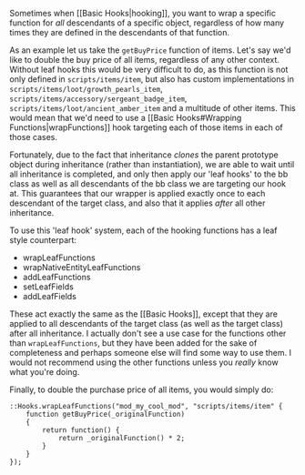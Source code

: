 Sometimes when [[Basic Hooks|hooking]], you want to wrap a specific function for *all* descendants of a specific object, regardless of how many times they are defined in the descendants of that function.

As an example let us take the `getBuyPrice` function of items. Let's say we'd like to double the buy price of all items, regardless of any other context. Without leaf hooks this would be very difficult to do, as this function is not only defined in `scripts/items/item`, but also has custom implementations in `scripts/items/loot/growth_pearls_item`, `scripts/items/accessory/sergeant_badge_item`, `scripts/items/loot/ancient_amber_item` and a multitude of other items. This would mean that we'd need to use a [[Basic Hooks#Wrapping Functions|wrapFunctions]] hook targeting each of those items in each of those cases. 

Fortunately, due to the fact that inheritance *clones* the parent prototype object during inheritance (rather than instantiation), we are able to wait until all inheritance is completed, and only then apply our 'leaf hooks' to the bb class as well as all descendants of the bb class we are targeting our hook at. This guarantees that our wrapper is applied exactly once to each descendant of the target class, and also that it applies *after* all other inheritance.

To use this 'leaf hook' system, each of the hooking functions has a leaf style counterpart:
- wrapLeafFunctions
- wrapNativeEntityLeafFunctions
- addLeafFunctions
- setLeafFields
- addLeafFields

These act exactly the same as the [[Basic Hooks]], except that they are applied to all descendants of the target class (as well as the target class) after all inheritance. I actually don't see a use case for the functions other than `wrapLeafFunctions`, but they have been added for the sake of completeness and perhaps someone else will find some way to use them. I would not recommend using the other functions unless you *really* know what you're doing.

Finally, to double the purchase price of all items, you would simply do:
```squirrel
::Hooks.wrapLeafFunctions("mod_my_cool_mod", "scripts/items/item" {
	function getBuyPrice(_originalFunction)
	{
		return function() {
			return _originalFunction() * 2;
		}
	}
});
```